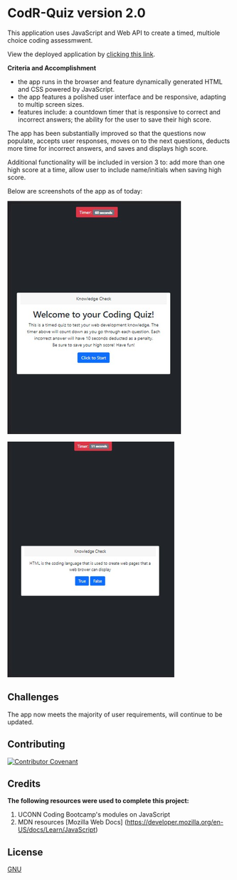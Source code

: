 # CodR-Quiz version 2.0

This application uses JavaScript and Web API to create a timed, multiole choice coding assessmwent.

View the deployed application by [clicking this link](https://tresha-gaye.github.io/CodR-Quiz/).

**Criteria and Accomplishment**

- the app runs in the browser and feature dynamically generated HTML and CSS powered by JavaScript. 
- the app features a polished user interface and be responsive, adapting to multip screen sizes.
- features include: a countdown timer that is responsive to correct and incorrect answers; the ability for the user to save their high score.

The app has been substantially improved so that the questions now populate, accepts user responses, moves on to the next questions, deducts more time for incorrect answers, and saves and displays high score. 

Additional functionality will be included in version 3 to: add more than one high score at a time, allow user to include name/initials when saving high score. 

Below are screenshots of the app as of today:

![CodRQuiz v2.0](./assets/images/version2-home.jpg)

![CodRQuiz run](./assets/images/version2-go.jpg)

## Challenges

The app now meets the majority of user requirements, will continue to be updated.


## Contributing

[![Contributor Covenant](https://img.shields.io/badge/Contributor%20Covenant-2.1-4baaaa.svg)](code_of_conduct.md)

## Credits

**The following resources were used to complete this project:**
1. UCONN Coding Bootcamp's modules on JavaScript
2. MDN resources [Mozilla Web Docs] (https://developer.mozilla.org/en-US/docs/Learn/JavaScript)

## License
[GNU](https://opensource.org/licenses/GPL-3.0)


